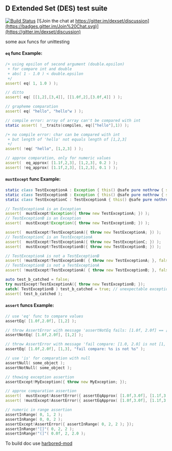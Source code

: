 ## D Extended Set (DES) test suite
[![Build Status](https://travis-ci.org/dexset/dests.svg?branch=master)](https://travis-ci.org/dexset/dests)
[![Join the chat at https://gitter.im/dexset/discussion](https://badges.gitter.im/Join%20Chat.svg)](https://gitter.im/dexset/discussion)

some aux funcs for unittesting 
#### `eq` func Example:

```d
/+ using epsilon of second argument (double.epsilon)
 + for compare int and double
 + abs( 1 - 1.0 ) < double.epsilon
 +/
assert( eq( 1, 1.0 ) );

// ditto
assert( eq( [[1,2],[3,4]], [[1.0f,2],[3.0f,4]] ) );

// grapheme comparation
assert( eq( "hello", "hello"w ) );

// compile error: array of array can't be compared with int
static assert( !__traits(compiles, eq(["hello"],1)) );

/+ no compile error: char can be compared with int
 + but length of 'hello' not equals length of [1,2,3]
 +/
assert( !eq( "hello", [1,2,3] ) );

// approx comparation, only for numeric values
assert(  eq_approx( [1.1f,2,3], [1,2,3], 0.2 ) );
assert( !eq_approx( [1.1f,2,3], [1,2,3], 0.1 ) );
```

#### `mustExcept` func Example:

```d
static class TestExceptionA : Exception { this() @safe pure nothrow { super( "" ); } }
static class TestExceptionB : Exception { this() @safe pure nothrow { super( "" ); } }
static class TestExceptionC : TestExceptionA { this() @safe pure nothrow { super(); } }

// TestExceptionA is an Exception
assert(  mustExcept!Exception({ throw new TestExceptionA; }) );
// TestExceptionB is an Exception
assert(  mustExcept!Exception({ throw new TestExceptionB; }) );

assert(  mustExcept!TestExceptionA({ throw new TestExceptionA; }) );
// TestExceptionC is an TestExceptionA
assert(  mustExcept!TestExceptionA({ throw new TestExceptionC; }) );
assert(  mustExcept!TestExceptionB({ throw new TestExceptionB; }) );

// TestExceptionA is not a TestExceptionB
assert( !mustExcept!TestExceptionB( { throw new TestExceptionA; }, false ) );
// TestExceptionB is not a TestExceptionA
assert( !mustExcept!TestExceptionA( { throw new TestExceptionB; }, false ) );

auto test_b_catched = false;
try mustExcept!TestExceptionA({ throw new TestExceptionB; });
catch( TestExceptionB ) test_b_catched = true; // unexpectable exception in delegate
assert( test_b_catched );
```

#### `assert` funcs Example:
```d
// use 'eq' func to compare values
assertEq( [1.0f,2.0f], [1,2] );

// throw AssertError with message 'assertNotEq fails: [1.0f, 2.0f] == [1, 2]'
assertNotEq( [1.0f,2.0f], [1,2] );

// throw AssertError with message 'fail compare: [1.0, 2.0] is not [1, 3]'
assertEq( [1.0f,2.0f], [1,3], "fail compare: %s is not %s" );

// use 'is' for comparation with null
assertNull( some_object );
assertNotNull( some_object );

// thowing exception assertion
assertExcept!MyException({ throw new MyException; });

// approx comparation assertion
assert(  mustExcept!AssertError({ assertEqApprox( [1.0f,3.0f], [1.1f,3.0f], 0.05 ); }) );
assert( !mustExcept!AssertError({ assertEqApprox( [1.0f,3.0f], [1.1f,3.0f], 0.5 ); }) );

// numeric in range assertion
assertInRange( 0, 1, 2 );
assertInRange( 0, 0, 2 );
assertExcept!AssertError({ assertInRange( 0, 2, 2 ); });
assertInRange!"[]"( 0, 2, 2 );
assertInRange!"(]"( 0.0f, 2, 2.0 );
```

To build doc use [harbored-mod](https://github.com/kiith-sa/harbored-mod)
